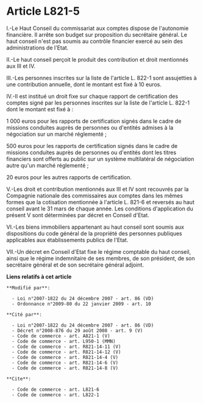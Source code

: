 # Article L821-5

I.-Le Haut Conseil du commissariat aux comptes dispose de l'autonomie financière. Il arrête son budget sur proposition du
secrétaire général. Le haut conseil n'est pas soumis au contrôle financier exercé au sein des administrations de l'Etat. 

II.-Le haut conseil perçoit le produit des contribution et droit mentionnés aux III et IV. 

III.-Les personnes inscrites sur la liste de l'article L. 822-1 sont assujetties à une contribution annuelle, dont le montant
est fixé à 10 euros. 

IV.-Il est institué un droit fixe sur chaque rapport de certification des comptes signé par les personnes inscrites sur la
liste de l'article L. 822-1 dont le montant est fixé à : 

1 000 euros pour les rapports de certification signés dans le cadre de missions conduites auprès de personnes ou d'entités
admises à la négociation sur un marché réglementé ; 

500 euros pour les rapports de certification signés dans le cadre de missions conduites auprès de personnes ou d'entités
dont les titres financiers sont offerts au public sur un système multilatéral de négociation autre qu'un marché réglementé ; 

20 euros pour les autres rapports de certification.

V.-Les droit et contribution mentionnés aux III et IV sont recouvrés par la Compagnie nationale des commissaires aux comptes
dans les mêmes formes que la cotisation mentionnée à l'article L. 821-6 et reversés au haut conseil avant le 31 mars de
chaque année. Les conditions d'application du présent V sont déterminées par décret en Conseil d'Etat. 

VI.-Les biens immobiliers appartenant au haut conseil sont soumis aux dispositions du code général de la propriété des
personnes publiques applicables aux établissements publics de l'Etat. 

VII.-Un décret en Conseil d'Etat fixe le régime comptable du haut conseil, ainsi que le régime indemnitaire de ses membres,
de son président, de son secrétaire général et de son secrétaire général adjoint.

**Liens relatifs à cet article**

	**Modifié par**:

	  - Loi n°2007-1822 du 24 décembre 2007 - art. 86 (VD)
	  - Ordonnance n°2009-80 du 22 janvier 2009 - art. 10

	**Cité par**:

	  - Loi n°2007-1822 du 24 décembre 2007 - art. 86 (VD)
	  - Décret n°2008-876 du 29 août 2008 - art. 9 (V)
	  - Code de commerce - art. A821-1 (V)
	  - Code de commerce - art. L950-1 (MMN)
	  - Code de commerce - art. R821-14-11 (V)
	  - Code de commerce - art. R821-14-12 (V)
	  - Code de commerce - art. R821-14-4 (V)
	  - Code de commerce - art. R821-14-6 (V)
	  - Code de commerce - art. R821-14-8 (V)

	**Cite**:

	  - Code de commerce - art. L821-6
	  - Code de commerce - art. L822-1
